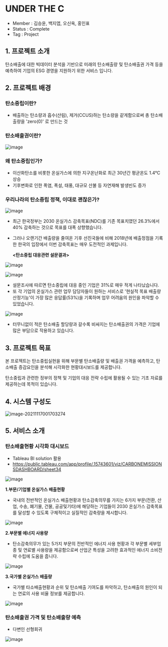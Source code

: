# UNDER THE C

- Member  : 김승윤, 백지엽, 오신옥, 홍인표
- Status : Complete
- Tag : Project



## 1. 프로젝트 소개

탄소배출에 대한 빅데이터 분석을 기반으로 미래의 탄소배출량 및 탄소배출권 가격 등을 예측하여 기업의 ESG 경영을 지원하기 위한 서비스 입니다. 



## 2. 프로젝트 배경

### 탄소중립이란?

- 배출하는 탄소량과 흡수(산림), 제거(CCUS)하는 탄소량을 같게함으로써 총 탄소배출량을 'zero(0)' 로 만드는 것

  

### 탄소배출권이란?

![image](README.assets/그림4.png)



### 왜 탄소중립인가?

- 이산화탄소를 비롯한 온실가스에 의한 지구온난화로 최근 30년간 평균온도 1.4°C 상승
- 기후변화로 인한 폭염, 폭설, 태풍, 대규모 산불 등 자연재해 발생빈도 증가



### 우리나라의 탄소중립 정책, 이대로 괜찮은가?

![image](README.assets/온실가스감축목표상향.png)

- 최근 한국정부는 2030 온실가스 감축목표(NDC)를 기존 목표치였던 26.3%에서  40% 감축하는 것으로 목표를 대폭 상향했습니다. 

- 그러나 오랜기간 배출량을 줄여온 기후 선진국들에 비해 2018년에 배출정점을 기록한 한국의 입장에서 이번 감축목표는 매우 도전적인 과제입니다.

  **<탄소중립 대응관련 설문결과>**

![image](README.assets/그림1.png)

![image](README.assets/그림2.png)



- 설문조사에 따르면 탄소중립에 대응 중인 기업은 31%로 매우 적게 나타났습니다.
- 또 각 기업의 온실가스 관련 업무 담당자들이 원하는 서비스로  '현실적 목표 배출량 산정기능'이 가장 많은 응답률(53%)을 기록하며 업무 어려움의 원인을 파악할 수 있었습니다. 



![image](README.assets/그림5.png)

- 터무니없이 적은 탄소배출 할당량과 갈수록 비싸지는 탄소배출권의 가격은 기업에 많은 부담으로 작용하고 있습니다. 



## 3. 프로젝트 목표

본 프로젝트는 탄소중립실현을 위해 부문별 탄소배출량 및 배출권 가격을 예측하고, 탄소배출 증감요인을 분석해 시각화한 현황대시보드를 제공합니다.

탄소중립과 관련한 정부의 정책 및 기업의 대응 전략 수립에 활용될 수 있는 기초 자료를 제공하는데 목적이 있습니다.



## 4. 시스템 구성도



![image-20211117001703274](README.assets/image-20211117001703274.png)

### 

## 5. 서비스 소개

### 탄소배출현황 시각화 대시보드

- Tableau BI solution 활용
- https://public.tableau.com/app/profile/.15743601/viz/CARBONEMISSIONSDASHBOARD/sheet34

![image](README.assets/그림6.png)



**1.부문/기업별 온실가스 배출현황**

- 국내의 전반적인 온실가스 배출현황과 탄소감축의무를 가지는 6가지 부문(전환, 산업, 수송, 폐기물, 건물, 공공및기타)에 해당하는 기업들이 2030 온실가스 감축목표를 달성할 수 있도록 구체적이고 실질적인 감축량을 제시합니다. 

![image](README.assets/그림7.png)



**2.부문별 에너지 사용량**

- 탄소감축의무가 있는 5가지 부문의 전반적인 에너지 사용 현황과 각 부문별 세부업종 및 연료별 사용량을 제공함으로써 산업군 특성을 고려한 효과적인 에너지 소비전략 수립에 도움을 줍니다.

![image](README.assets/그림8.png)



**3.국가별 온실가스 배출량**

- 국가별 타소배출현황과 순위 및 탄소배출 기여도를 파악하고, 탄소배출의 원인이 되는 연료의 사용 비율 정보를 제공합니다. 

![image](README.assets/그림9.png)



### 탄소배출권 가격 및 탄소배출량 예측

- 다변인 선형회귀 

![image](README.assets/예측.png)
